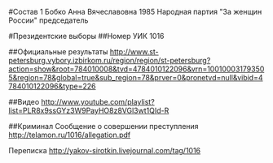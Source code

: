 #Состав
1 Бобко Анна Вячеславовна 1985 Народная партия "За женщин России" председатель


#Президентские выборы
##Номер УИК
1016

##Официальные результаты 
http://www.st-petersburg.vybory.izbirkom.ru/region/region/st-petersburg?action=show&root=784010008&tvd=4784010122096&vrn=100100031793505&region=78&global=true&sub_region=78&prver=0&pronetvd=null&vibid=4784010122096&type=226

##Видео 
http://www.youtube.com/playlist?list=PLR8x9ssGYz3W9PayHO8z8VGl3wt1QId-R

##Криминал
Сообщение о совершении преступления http://telamon.ru/1016/allegation.pdf

Переписка http://yakov-sirotkin.livejournal.com/tag/1016
